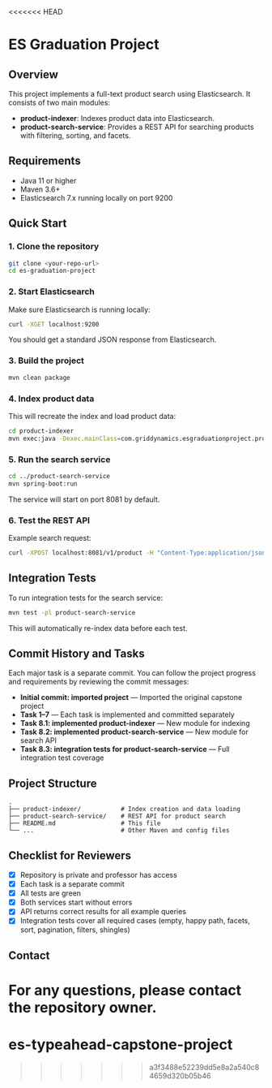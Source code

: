 <<<<<<< HEAD
# ES Graduation Project

## Overview
This project implements a full-text product search using Elasticsearch. It consists of two main modules:
- **product-indexer**: Indexes product data into Elasticsearch.
- **product-search-service**: Provides a REST API for searching products with filtering, sorting, and facets.

## Requirements
- Java 11 or higher
- Maven 3.6+
- Elasticsearch 7.x running locally on port 9200

## Quick Start

### 1. Clone the repository
```sh
git clone <your-repo-url>
cd es-graduation-project
```

### 2. Start Elasticsearch
Make sure Elasticsearch is running locally:
```sh
curl -XGET localhost:9200
```
You should get a standard JSON response from Elasticsearch.

### 3. Build the project
```sh
mvn clean package
```

### 4. Index product data
This will recreate the index and load product data:
```sh
cd product-indexer
mvn exec:java -Dexec.mainClass=com.griddynamics.esgraduationproject.productindexer.ProductIndexer
```

### 5. Run the search service
```sh
cd ../product-search-service
mvn spring-boot:run
```
The service will start on port 8081 by default.

### 6. Test the REST API
Example search request:
```sh
curl -XPOST localhost:8081/v1/product -H "Content-Type:application/json" -d '{"queryText":"nike"}'
```

## Integration Tests
To run integration tests for the search service:
```sh
mvn test -pl product-search-service
```
This will automatically re-index data before each test.

## Commit History and Tasks
Each major task is a separate commit. You can follow the project progress and requirements by reviewing the commit messages:

- **Initial commit: imported project** — Imported the original capstone project
- **Task 1–7** — Each task is implemented and committed separately
- **Task 8.1: implemented product-indexer** — New module for indexing
- **Task 8.2: implemented product-search-service** — New module for search API
- **Task 8.3: integration tests for product-search-service** — Full integration test coverage

## Project Structure
```
.
├── product-indexer/           # Index creation and data loading
├── product-search-service/    # REST API for product search
├── README.md                  # This file
└── ...                        # Other Maven and config files
```

## Checklist for Reviewers
- [x] Repository is private and professor has access
- [x] Each task is a separate commit
- [x] All tests are green
- [x] Both services start without errors
- [x] API returns correct results for all example queries
- [x] Integration tests cover all required cases (empty, happy path, facets, sort, pagination, filters, shingles)

## Contact
For any questions, please contact the repository owner. 
=======
# es-typeahead-capstone-project
>>>>>>> a3f3488e52239dd5e8a2a540c84659d320b05b46
